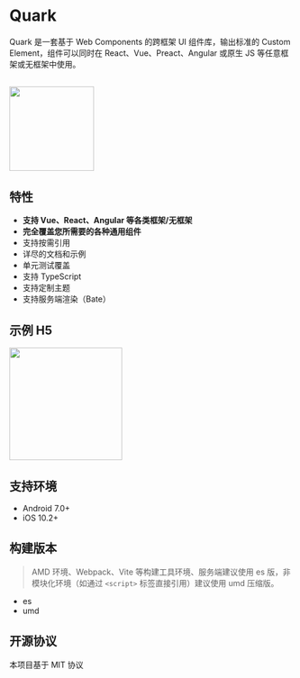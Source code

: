 # Quark

Quark 是一套基于 Web Components 的跨框架 UI 组件库，输出标准的 Custom Element，组件可以同时在 React、Vue、Preact、Angular 或原生 JS 等任意框架或无框架中使用。

<div style="margin:30px 0;"><img src="https://m.hellobike.com/resource/helloyun/13459/CnYU2_quark-logo.png?x-oss-process=image/quality,q_80" width="150" /></div>

## 特性

- **支持 Vue、React、Angular 等各类框架/无框架**
- **完全覆盖您所需要的各种通用组件**
- 支持按需引用
- 详尽的文档和示例
- 单元测试覆盖
- 支持 TypeScript
- 支持定制主题
- 支持服务端渲染（Bate）

## 示例 H5

<img src="https://m.hellobike.com/resource/helloyun/15697/3_81B_qrcode_quark-design.hellobike.com.png?x-oss-process=image/quality,q_80" width="200" />

## 支持环境

- Android 7.0+
- iOS 10.2+

## 构建版本

> AMD 环境、Webpack、Vite 等构建工具环境、服务端建议使用 es 版，非模块化环境（如通过 `<script>` 标签直接引用）建议使用 umd 压缩版。

- es
- umd

## 开源协议

本项目基于 MIT 协议

